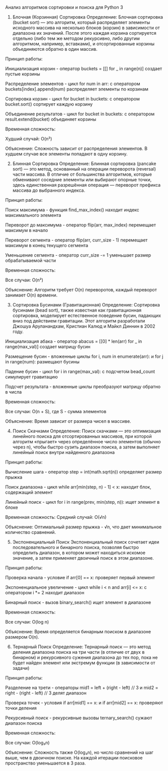 Анализ алгоритмов сортировки и поиска для Python 3
1. Блочная (Корзинная) Сортировка
Определение: Блочная сортировка (bucket sort) — это алгоритм, который распределяет
элементы исходного массива на несколько блоков (корзин) в зависимости от диапазона их
значений. После этого каждая корзина сортируется отдельно (либо тем же методом
рекурсивно, либо другим алгоритмом, например, вставками), и отсортированные корзины
объединяются обратно в один массив.

Принцип работы:

Инициализация корзин - оператор buckets = [[] for _ in range(n)] создает пустые корзины

Распределение элементов - цикл for num in arr: с оператором buckets[index].append(num) распределяет элементы по корзинам

Сортировка корзин - цикл for bucket in buckets: с оператором bucket.sort() сортирует каждую корзину

Объединение результатов - цикл for bucket in buckets: с оператором result.extend(bucket) объединяет корзины

Временная сложность:

Худший случай: O(n²)

Объяснение: Сложность зависит от распределения элементов. В худшем случае все элементы попадают в одну корзину.

2. Блинная Сортировка
Определение: Блинная сортировка (pancake sort) — это метод, основанный на операции
переворота (reversal) части массива. В отличие от большинства алгоритмов, которые
обменивают соседние элементы или выбирают опорные точки, здесь единственная
разрешённая операция — переворот префикса массива до выбранного индекса.


Принцип работы:

Поиск максимума - функция find_max_index() находит индекс максимального элемента

Переворот до максимума - оператор flip(arr, max_index) перемещает максимум в начало

Переворот сегмента - оператор flip(arr, curr_size - 1) перемещает максимум в конец текущего сегмента

Уменьшение сегмента - оператор curr_size -= 1 уменьшает размер обрабатываемой части

Временная сложность:

Все случаи: O(n²)

Объяснение: Алгоритм требует O(n) переворотов, каждый переворот занимает O(n) времени.

3. Сортировка Бусинами (Гравитационная)
Определение: Сортировка бусинами (bead sort), также известная как гравитационная
сортировка, моделирует естественное поведение бусин, падающих вниз под действием
гравитации. Этот алгоритм разработали Джошуа Аруланандхам, Кристиан Калюд и Майкл
Диннин в 2002 году.

Инициализация абака - оператор abacus = [[0] * len(arr) for _ in range(max_val)] создает матрицу бусин

Размещение бусин - вложенные циклы for i, num in enumerate(arr): и for j in range(num): размещают бусины

Падение бусин - цикл for i in range(max_val): с подсчетом bead_count симулирует гравитацию

Подсчет результата - вложенные циклы преобразуют матрицу обратно в числа

Временная сложность:

Все случаи: O(n + S), где S - сумма элементов

Объяснение: Время зависит от размера чисел в массиве.

4. Поиск Скачками
Определение: Поиск скачками — это оптимизация линейного поиска для отсортированных массивов, при которой алгоритм «прыгает» через определённое число элементов (обычно через  n), чтобы быстро сузить диапазон поиска, а затем выполняет линейный поиск внутри найденного
диапазона

Принцип работы:

Вычисление шага - оператор step = int(math.sqrt(n)) определяет размер прыжка

Поиск диапазона - цикл while arr[min(step, n) - 1] < x: находит блок, содержащий элемент

Линейный поиск - цикл for i in range(prev, min(step, n)): ищет элемент в блоке

Временная сложность:
Средний случай: O(√n)

Объяснение: Оптимальный размер прыжка - √n, что дает минимальное количество сравнений.

5. Экспоненциальный Поиск
Экспоненциальный поиск сочетает идеи последовательного и бинарного поиска, позволяя
быстро определить диапазон, в котором может находиться искомое значение, а затем
применяет двоичный поиск в этом диапазоне.

Принцип работы:

Проверка начала - условие if arr[0] == x: проверяет первый элемент

Экспоненциальное увеличение - цикл while i < n and arr[i] <= x: с оператором i *= 2 находит диапазон

Бинарный поиск - вызов binary_search() ищет элемент в диапазоне

Временная сложность:

Все случаи: O(log n)

Объяснение: Время определяется бинарным поиском в диапазоне размером O(n).

6. Тернарный Поиск
Определение:
Тернарный поиск — это метод деления диапазона поиска на три части (в отличие от двух в
бинарном) и рекурсивного сужения диапазона до тех пор, пока не будет найден элемент или
экстремум функции (в зависимости от задачи)

Принцип работы:

Разделение на трети - операторы mid1 = left + (right - left) // 3 и mid2 = right - (right - left) // 3 делят диапазон

Проверка точек - условия if arr[mid1] == x: и if arr[mid2] == x: проверяют точки деления

Рекурсивный поиск - рекурсивные вызовы ternary_search() сужают диапазон поиска

Временная сложность:

Все случаи: O(log₃n)

Объяснение: Сложность также O(log₃n), но число сравнений на шаг выше, чем в двоичном поиске. На каждой итерации поисковое пространство уменьшается в 3 раза.